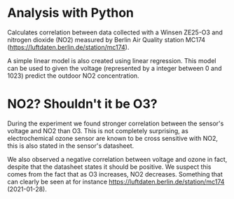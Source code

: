 # Analysis with Python

Calculates correlation between data collected with a Winsen ZE25-O3 and nitrogen dioxide (NO2) measured by
Berlin Air Quality station MC174 (https://luftdaten.berlin.de/station/mc174).

A simple linear model is also created using linear regression. This model
can be used to given the voltage (represented by a integer between 0 and 1023)
predict the outdoor NO2 concentration.

# NO2? Shouldn't it be O3?
During the experiment we found stronger correlation between the sensor's voltage and NO2 than O3.
This is not completely surprising, as electrochemical ozone sensor are known to be cross sensitive with NO2,
this is also stated in the sensor's datasheet.

We also observed a negative correlation between voltage and ozone in fact, despite that the datasheet
states it should be positive. We suspect this comes from the fact that as O3 increases, NO2 decreases.
Something that can clearly be seen at for instance https://luftdaten.berlin.de/station/mc174 (2021-01-28).
